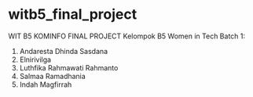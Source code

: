 # witb5_final_project
WIT B5 KOMINFO FINAL PROJECT
Kelompok B5 Women in Tech Batch 1:
1. Andaresta Dhinda Sasdana
2. Elnirivilga
3. Luthfika Rahmawati Rahmanto
4. Salmaa Ramadhania
5. Indah Magfirrah

